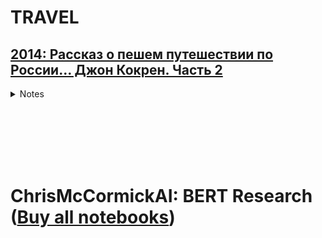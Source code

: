 
# TRAVEL

## [2014: Рассказ о пешем путешествии по России... Джон Кокрен. Часть 2](http://prochital.blogspot.com/2014/04/2.html)<br>
<details>
  <summary> Notes   </summary>
    - http://prochital.blogspot.com/2014/04/2.html <br>
    -  Продажность уважают во всех уголках света <br>
    - На Урале и уровень жизни не тот, что в Европе. Крепостные рабочие, работающие у богатого хозяина, могу получать очень неплохие деньги. Скажем, на екатеринбургских заводах Яковлева, по словам Кокрена, бригадир (overseer) получает до двух тысяч фунтов в год!<br>
    - Тобольск благодаря этому обстоятельству оказывается цивилизованным и высокообразованным городом<br>
</details>
 
[]()<br>
[]()<br>
[]()<br>
[]()<br>
[]()<br>


# ChrisMcCormickAI: BERT Research ([Buy all notebooks](https://www.chrismccormick.ai/offers/cEGFXP2Z/checkout))


